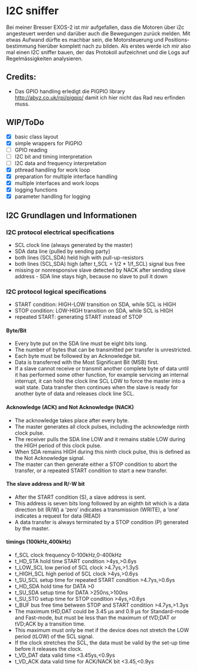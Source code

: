 # I2C sniffer

Bei meiner Bresser EXOS-2 ist mir aufgefallen, dass die Motoren über i2c angesteuert werden und darüber auch
die Bewegungen zurück melden. Mit etwas Aufwand dürfte es machbar sein, die Motorsteuerung und Positions-
bestimmung hierüber komplett nach zu bilden. Als erstes werde ich mir also mal einen I2C sniffer bauen, der
das Protokoll aufzeichnet und die Logs auf Regelmässigkeiten analysieren.

## Credits:
- Das GPIO handling erledigt die PIGPIO library http://abyz.co.uk/rpi/pigpio/ damit ich hier nicht das Rad
 neu erfinden muss.

## WIP/ToDo
- [x] basic class layout
- [x] simple wrappers for PIGPIO
- [ ] GPIO reading
- [ ] I2C bit and timing interpretation
- [ ] I2C data and frequency interpretation
- [x] pthread handling for work loop
- [x] preparation for multiple interface handling
- [x] multiple interfaces and work loops
- [x] logging functions
- [x] parameter handling for logging

## I2C Grundlagen und Informationen
### I2C protocol electrical specifications
- SCL clock line (always generated by the master)
- SDA data line (pulled by sending party)
- both lines (SCL,SDA) held high with pull-up-resistors
- both lines (SCL,SDA) high (after t_SCL = 1/2 * 1/f_SCL) signal bus free
- missing or nonresponsive slave detected by NACK after sending slave address - SDA line stays high, because no slave to pull it down

### I2C protocol logical specifications
- START condition: HIGH-LOW transition on SDA, while SCL is HIGH
- STOP condition: LOW-HIGH transition on SDA, while SCL is HIGH
- repeated START: generating START instead of STOP

#### Byte/Bit
- Every byte put on the SDA line must be eight bits long.
- The number of bytes that can be transmitted per transfer is unrestricted.
- Each byte must be followed by an Acknowledge bit.
- Data is transferred with the Most Significant Bit (MSB) first.
- If a slave cannot receive or transmit another complete byte of data until it has performed some other function, for example
 servicing an internal interrupt, it can hold the clock line SCL LOW to force the master into a wait state.
 Data transfer then continues when the slave is ready for another byte of data and releases clock line SCL.

#### Acknowledge (ACK) and Not Acknowledge (NACK)
- The acknowledge takes place after every byte.
- The master generates all clock pulses, including the acknowledge ninth clock pulse.
- The receiver pulls the SDA line LOW and it remains stable LOW during the HIGH period of this clock pulse.
- When SDA remains HIGH during this ninth clock pulse, this is defined as the Not Acknowledge signal.
- The master can then generate either a STOP condition to abort the transfer, or a repeated START condition to start a new transfer.

#### The slave address and R/-W bit
- After the START condition (S), a slave address is sent.
- This address is seven bits long followed by an eighth bit which is a data direction bit (R/W)
  a ‘zero’ indicates a transmission (WRITE), a ‘one’ indicates a request for data (READ)
- A data transfer is always terminated by a STOP condition (P) generated by the master.

#### timings (100kHz,400kHz)
- f_SCL clock frequency 0-100kHz,0-400kHz
- t_HD_STA hold time START condition >4ys,>0.6ys
- t_LOW_SCL low period of SCL clock >4.7ys,>1.3yS
- t_HIGH_SCL high period of SCL clock >4ys,>0.6ys
- t_SU_SCL setup time for repeated START condition >4.7ys,>0.6ys
- t_HD_SDA hold time for DATA >0
- t_SU_SDA setup time for DATA >250ns,>100ns
- t_SU_STO setup time for STOP condition >4ys,>0.6ys
- t_BUF bus free time between STOP and START condition >4.7ys,>1.3ys
- The maximum tHD;DAT could be 3.45 µs and 0.9 µs for Standard-mode and Fast-mode, but must be less than the maximum of tVD;DAT or tVD;ACK by a transition time.
- This maximum must only be met if the device does not stretch the LOW period (tLOW) of the SCL signal.
- If the clock stretches the SCL, the data must be valid by the set-up time before it releases the clock.
-  t_VD_DAT data valid time <3.45ys,<0.9ys
-  t_VD_ACK data valid time for ACK/NACK bit <3.45,<0.9ys

